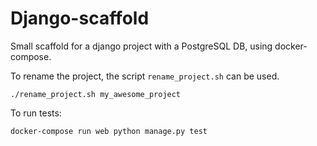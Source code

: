 # Django-scaffold

Small scaffold for a django project with a PostgreSQL DB, using docker-compose.

To rename the project, the script `rename_project.sh` can be used.

```
./rename_project.sh my_awesome_project
```

To run tests: 
```
docker-compose run web python manage.py test
```
